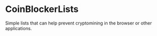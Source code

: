 # CoinBlockerLists
Simple lists that can help prevent cryptomining in the browser or other applications.
